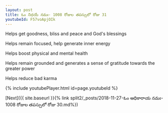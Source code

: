 ```yaml
---
layout: post
title: ఓం నిధయే నమః- 1008 రోజుల తపస్సులో రోజు 31
youtubeId: F57voApjOIk
---
```

 
 
Helps get goodness, bliss and peace and God's blessings
 
Helps remain focused, help generate inner energy 
 
Helps boost physical and mental health 
 
Helps remain grounded and generates a sense of gratitude towards the greater power 
 
Helps reduce bad karma
 
 
 
 


{% include youtubePlayer.html id=page.youtubeId %}
 
[Next]({{ site.baseurl }}{% link  split2/_posts/2018-11-27-ఓం ఆధికారాయ నమః- 1008 రోజుల తపస్సులో రోజు 30.md%})
 
